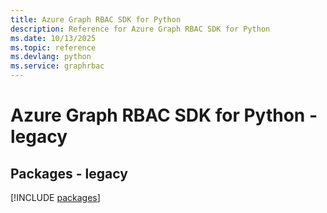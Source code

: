 ```yaml
---
title: Azure Graph RBAC SDK for Python
description: Reference for Azure Graph RBAC SDK for Python
ms.date: 10/13/2025
ms.topic: reference
ms.devlang: python
ms.service: graphrbac
---
```

# Azure Graph RBAC SDK for Python - legacy
## Packages - legacy
[!INCLUDE [packages](graph-rbac-index.md)]